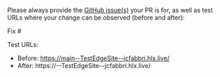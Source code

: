Please always provide the [GitHub issue(s)](../issues) your PR is for, as well as test URLs where your change can be observed (before and after):

Fix #<gh-issue-id>

Test URLs:
- Before: https://main--TestEdgeSite--jcfabbri.hlx.live/
- After: https://<branch>--TestEdgeSite--jcfabbri.hlx.live/
